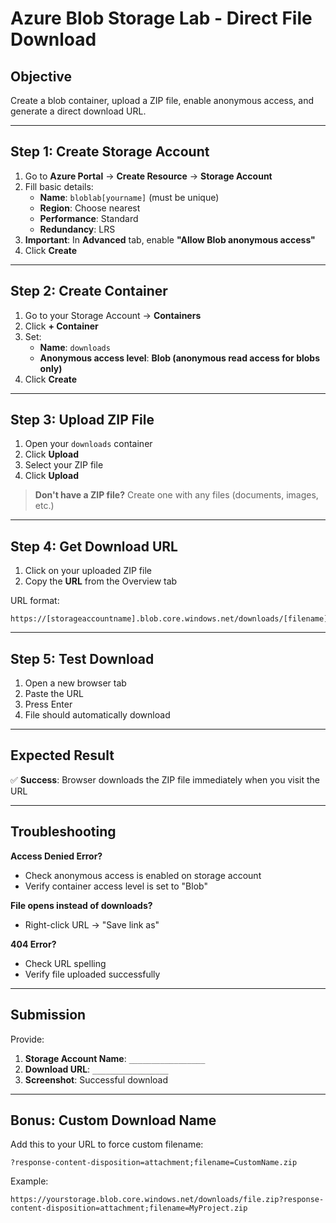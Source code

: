 # Azure Blob Storage Lab - Direct File Download

## Objective
Create a blob container, upload a ZIP file, enable anonymous access, and generate a direct download URL.

---

## Step 1: Create Storage Account

1. Go to **Azure Portal** → **Create Resource** → **Storage Account**
2. Fill basic details:
   - **Name**: `bloblab[yourname]` (must be unique)
   - **Region**: Choose nearest
   - **Performance**: Standard
   - **Redundancy**: LRS
3. **Important**: In **Advanced** tab, enable **"Allow Blob anonymous access"**
4. Click **Create**

---

## Step 2: Create Container

1. Go to your Storage Account → **Containers**
2. Click **+ Container**
3. Set:
   - **Name**: `downloads`
   - **Anonymous access level**: **Blob (anonymous read access for blobs only)**
4. Click **Create**

---

## Step 3: Upload ZIP File

1. Open your `downloads` container
2. Click **Upload**
3. Select your ZIP file
4. Click **Upload**

> **Don't have a ZIP file?** Create one with any files (documents, images, etc.)

---

## Step 4: Get Download URL

1. Click on your uploaded ZIP file
2. Copy the **URL** from the Overview tab

URL format:
```
https://[storageaccountname].blob.core.windows.net/downloads/[filename].zip
```

---

## Step 5: Test Download

1. Open a new browser tab
2. Paste the URL
3. Press Enter
4. File should automatically download

---

## Expected Result

✅ **Success**: Browser downloads the ZIP file immediately when you visit the URL

---

## Troubleshooting

**Access Denied Error?**
- Check anonymous access is enabled on storage account
- Verify container access level is set to "Blob"

**File opens instead of downloads?**
- Right-click URL → "Save link as"

**404 Error?**
- Check URL spelling
- Verify file uploaded successfully

---

## Submission

Provide:
1. **Storage Account Name**: `_________________`
2. **Download URL**: `_________________`
3. **Screenshot**: Successful download

---

## Bonus: Custom Download Name

Add this to your URL to force custom filename:
```
?response-content-disposition=attachment;filename=CustomName.zip
```

Example:
```
https://yourstorage.blob.core.windows.net/downloads/file.zip?response-content-disposition=attachment;filename=MyProject.zip
```
